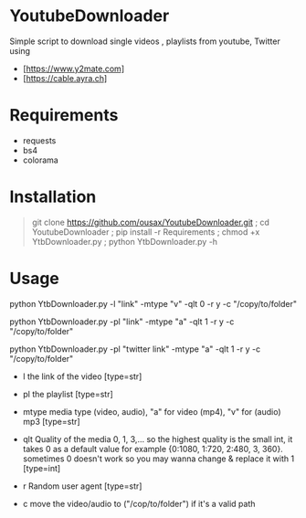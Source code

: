 # YoutubeDownloader
Simple script to download single videos , playlists from youtube, Twitter using 
- [https://www.y2mate.com]
- [https://cable.ayra.ch]

# Requirements
- requests
- bs4 
- colorama

# Installation 
> git clone https://github.com/ousax/YoutubeDownloader.git ;
cd YoutubeDownloader ; pip install -r Requirements ; chmod +x YtbDownloader.py ; python YtbDownloader.py -h
# Usage
python YtbDownloader.py -l "link" -mtype "v" -qlt 0 -r y -c "/copy/to/folder"

python YtbDownloader.py -pl "link" -mtype "a" -qlt 1 -r y -c "/copy/to/folder"

python YtbDownloader.py -pl "twitter link" -mtype "a" -qlt 1 -r y -c "/copy/to/folder"

- l the link of the video [type=str]

- pl the playlist [type=str]

- mtype media type (video, audio), "a" for video (mp4), "v" for (audio) mp3 [type=str]

- qlt Quality of the media 0, 1, 3,...
so the highest quality is the small int, it takes 0 as a default value for example {0:1080, 1:720, 2:480, 3, 360}.
sometimes 0 doesn't work so you may wanna change & replace it with 1 [type=int]

- r Random user agent [type=str]

- c move the video/audio to ("/cop/to/folder") if it's a valid path
